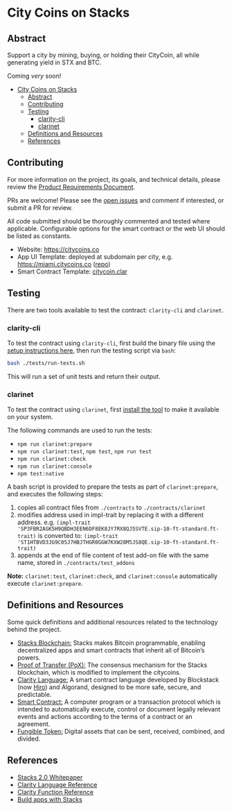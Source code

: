 # City Coins on Stacks

## Abstract

Support a city by mining, buying, or holding their CityCoin, all while generating yield in STX and BTC.

Coming *very* soon!

- [City Coins on Stacks](#city-coins-on-stacks)
  - [Abstract](#abstract)
  - [Contributing](#contributing)
  - [Testing](#testing)
    - [clarity-cli](#clarity-cli)
    - [clarinet](#clarinet)
  - [Definitions and Resources](#definitions-and-resources)
  - [References](#references)

## Contributing

For more information on the project, its goals, and technical details, please review the [Product Requirements Document](./citycoin-prd.md).

PRs are welcome! Please see the [open issues](https://github.com/citycoins/citycoin/issues) and comment if interested, or submit a PR for review.

All code submitted should be thoroughly commented and tested where applicable. Configurable options for the smart contract or the web UI should be listed as constants.

- Website: https://citycoins.co
- App UI Template: deployed at subdomain per city, e.g. https://miami.citycoins.co ([repo](https://github.com/citycoins/citycoin-ui))
- Smart Contract Template: [citycoin.clar](./contracts/citycoin.clar)

## Testing

There are two tools available to test the contract: `clarity-cli` and `clarinet`.

### clarity-cli

To test the contract using `clarity-cli`, first build the binary file using the [setup instructions here](./setup-clarity-cli.md), then run the testing script via `bash`:

```bash
bash ./tests/run-tests.sh
```

This will run a set of unit tests and return their output.

### clarinet

To test the contract using `clarinet`, first [install the tool](https://github.com/lgalabru/clarinet#installation) to make it available on your system.

The following commands are used to run the tests:

- `npm run clarinet:prepare`
- `npm run clarinet:test`, `npm test`, `npm run test`
- `npm run clarinet:check`
- `npm run clarinet:console`
- `npm test:native`

A bash script is provided to prepare the tests as part of `clarinet:prepare`, and executes the following steps:

1. copies all contract files from `./contracts` to `./contracts/clarinet`
2. modifies address used in impl-trait by replacing it with a different address. e.g.
`(impl-trait 'SP3FBR2AGK5H9QBDH3EEN6DF8EK8JY7RX8QJ5SVTE.sip-10-ft-standard.ft-trait)`
is converted to:
`(impl-trait 'ST1HTBVD3JG9C05J7HBJTHGR0GGW7KXW28M5JS8QE.sip-10-ft-standard.ft-trait)`
3. appends at the end of file content of test add-on file with the same name, stored in `./contracts/test_addons`

**Note:** `clarinet:test`, `clarinet:check`, and `clarinet:console` automatically execute `clarinet:prepare`.

## Definitions and Resources

Some quick definitions and additional resources related to the technology behind the project.

- [Stacks Blockchain:](https://stacks.co) Stacks makes Bitcoin programmable, enabling decentralized apps and smart contracts that inherit all of Bitcoin’s powers.
- [Proof of Transfer (PoX):](https://hackernoon.com/wtf-is-proof-of-transfer-and-why-should-anyone-care-wd2330p9) The consensus mechanism for the Stacks blockchain, which is modified to implement the citycoins. 
- [Clarity Language:](https://clarity-lang.org/) A smart contract language developed by Blockstack (now [Hiro](https://hiro.so)) and Algorand, designed to be more safe, secure, and predictable.
- [Smart Contract:](https://en.wikipedia.org/wiki/Smart_contract) A computer program or a transaction protocol which is intended to automatically execute, control or document legally relevant events and actions according to the terms of a contract or an agreement.
- [Fungible Token:](https://github.com/stacksgov/sips/blob/hstove-feat/sip-10-ft/sips/sip-010/sip-010-fungible-token-standard.md) Digital assets that can be sent, received, combined, and divided.

## References

- [Stacks 2.0 Whitepaper](https://gaia.blockstack.org/hub/1AxyPunHHAHiEffXWESKfbvmBpGQv138Fp/stacks.pdf)
- [Clarity Language Reference](https://docs.stacks.co/references/language-overview)
- [Clarity Function Reference](https://docs.stacks.co/references/language-functions)
- [Build apps with Stacks](https://docs.stacks.co/build-apps/overview)
